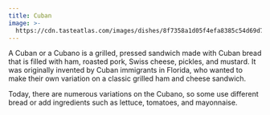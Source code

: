 ```yaml
---
title: Cuban
image: >-
  https://cdn.tasteatlas.com/images/dishes/8f7358a1d05f4efa8385c54d69d796c7.jpg?w=905&h=510
---
```


A Cuban or a Cubano is a grilled, pressed sandwich made with Cuban bread that is filled with ham, roasted pork, Swiss cheese, pickles, and mustard. It was originally invented by Cuban immigrants in Florida, who wanted to make their own variation on a classic grilled ham and cheese sandwich.

Today, there are numerous variations on the Cubano, so some use different bread or add ingredients such as lettuce, tomatoes, and mayonnaise.
